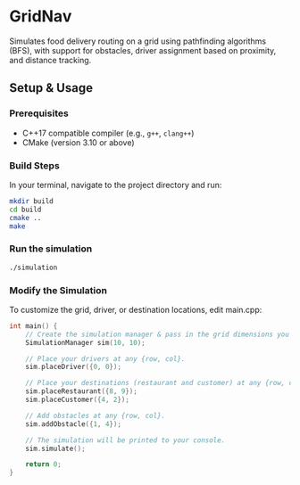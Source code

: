 # GridNav
Simulates food delivery routing on a grid using pathfinding algorithms (BFS), with support for obstacles, driver assignment based on proximity, and distance tracking.

## Setup & Usage

### Prerequisites
- C++17 compatible compiler (e.g., `g++`, `clang++`)
- CMake (version 3.10 or above)

### Build Steps
In your terminal, navigate to the project directory and run:

```bash
mkdir build
cd build
cmake ..
make
```

### Run the simulation
```bash
./simulation
```

### Modify the Simulation
To customize the grid, driver, or destination locations, edit main.cpp:

```cpp
int main() {
    // Create the simulation manager & pass in the grid dimensions you want to simulate.
    SimulationManager sim(10, 10);

    // Place your drivers at any {row, col}.
    sim.placeDriver({0, 0});

    // Place your destinations (restaurant and customer) at any {row, col}.
    sim.placeRestaurant({8, 9});
    sim.placeCustomer({4, 2});

    // Add obstacles at any {row, col}.
    sim.addObstacle({1, 4});

    // The simulation will be printed to your console.
    sim.simulate();

    return 0;
}
```
